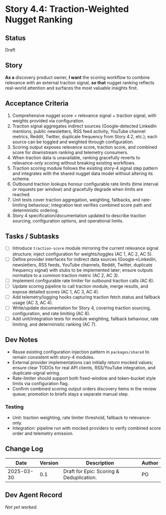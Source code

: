 # Story 4.4: Traction-Weighted Nugget Ranking

## Status
Draft

## Story
**As a** discovery product owner,
**I want** the scoring workflow to combine relevance with an external traction signal,
**so that** nugget ranking reflects real-world attention and surfaces the most valuable insights first.

## Acceptance Criteria
1. Comprehensive nugget score = relevance signal + traction signal, with weights provided via configuration.
2. Traction signal aggregates indirect sources (Google-detected LinkedIn mentions, public newsletters, RSS feed activity, YouTube channel metrics, Reddit, Twitter, duplicate frequency from Story 4.2, etc.); each source can be toggled and weighted through configuration.
3. Scoring output exposes relevance score, traction score, and combined score for downstream ranking and telemetry consumers.
4. When traction data is unavailable, ranking gracefully reverts to relevance-only scoring without breaking existing workflows.
5. Traction scoring module follows the existing story-4 signal step pattern and integrates with the shared nugget data model without altering its schema.
6. Outbound traction lookups honour configurable rate limits (time interval or requests per window) and gracefully degrade when limits are reached.
7. Unit tests cover traction aggregation, weighting, fallbacks, and rate-limiting behaviour; integration test verifies combined score path and deterministic ordering.
8. Story 4 specification/documentation updated to describe traction sourcing, configuration options, and operational limits.

## Tasks / Subtasks
- [ ] Introduce `traction-score` module mirroring the current relevance signal structure; inject configuration for weights/toggles (AC 1, AC 2, AC 5).
- [ ] Define provider interfaces for indirect data sources (Google→LinkedIn, newsletters, RSS feeds, YouTube channels, Reddit, Twitter, duplicate frequency signal) with stubs to be implemented later; ensure outputs normalize to a common traction metric (AC 2, AC 3).
- [ ] Implement configurable rate limiter for outbound traction calls (AC 6).
- [ ] Update scoring pipeline to call traction module, merge results, and expose detailed scores (AC 1, AC 3, AC 4).
- [ ] Add telemetry/logging hooks capturing traction fetch status and fallback usage (AC 3, AC 4).
- [ ] Write/update documentation for Story 4, covering traction sourcing, configuration, and rate limiting (AC 8).
- [ ] Add unit/integration tests for module weighting, fallback behaviour, rate limiting, and deterministic ranking (AC 7).

## Dev Notes
- Reuse existing configuration injection pattern in `packages/shared` to remain consistent with story-4 modules.
- External provider implementations can initially return mocked values; ensure clear TODOs for real API clients, RSS/YouTube integration, and duplicate-signal wiring.
- Rate-limiter should support both fixed-window and token-bucket style limits via configuration flag.
- Confirm combined scoring output orders discovery items in the review queue; promotion to briefs stays a separate manual step.

### Testing
- Unit: traction weighting, rate limiter threshold, fallback to relevance-only.
- Integration: pipeline run with mocked providers to verify combined score order and telemetry emission.

## Change Log
| Date | Version | Description | Author |
|------|---------|-------------|--------|
| 2025-03-30 | 0.1 | Draft for Epic: Scoring & Deduplication. | PO |

## Dev Agent Record
_Not yet worked._
